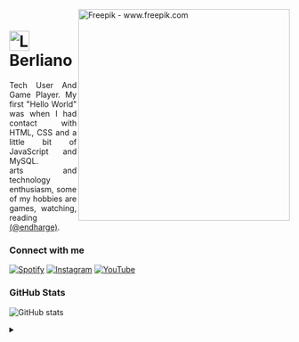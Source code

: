 <img align="right" alt="Freepik - www.freepik.com" height="380" src="https://user-images.githubusercontent.com/97471199/230774187-e482399b-492c-4c17-a831-0314bf90526e.png">

<h1>
    <a href="https://elidianaandrade.github.io/">
     <img align="center" alt="Logo Berlianoel" width="36px" src="https://berliano.vercel.app/images/profile.jpg"></a>
    <span>Berliano</span>
</h1>

<p align="justify">Tech User And  Game Player. My first "Hello World" was when I had contact with HTML, CSS and a little bit of JavaScript and MySQL. 
<br>
 arts and technology enthusiasm, some of my hobbies are games, watching, reading <a href="https://www.instagram.com/endharge/">(@endharge)</a>.</p>
<!--
[![Preview](https://img.shields.io/badge/Portfolio-000?style=for-the-badge&logo=github&logoColor=848482)](https://berliano.vercel.app/)
[![GitHub Page](https://img.shields.io/badge/berlianoel-67136f?style=for-the-badge)](https://elidianaandrade.github.io/)
-->

### Connect with me

[![Spotify](https://img.shields.io/badge/-Spotify-000?style=for-the-badge&logo=spotify&logoColor=848482&color:FFF)](https://spoti.fi/3yMTZAS)
[![Instagram](https://img.shields.io/badge/-Instagram-000?style=for-the-badge&logo=instagram&logoColor=848482&color:FFF)](https://www.instagram.com/endharge/)
[![YouTube](https://img.shields.io/badge/-YouTube-000?style=for-the-badge&logo=youtube&logoColor=848482&color:FFF)](https://www.youtube.com/@endnergy/)

### GitHub Stats

![GitHub stats](https://github-readme-stats-git-masterrstaa-rickstaa.vercel.app/api?username=berlianoel&hide_title=true&show_icons=true&include_all_commits=false&count_private=true&line_height=25&hide=issues&bg_color=000&title_color=848482&text_color=FFF&border_radius=3&border_color=8c92ac&icon_color=848482&theme=gotham)
<!--[![Most Used Languages](https://github-readme-stats-git-masterrstaa-rickstaa.vercel.app/api/top-langs/?username=berlianoel&line_height=10&card_width=290&layout=compact&hide_title=false&count_private=true&langs_count=5&show_icons=true&title_color=848482&hide=html,css,scss&bg_color=000&text_color=8B8B8B&border_radius=3&border_color=8c92ac&count_private=true)](https://github.com/berlianoel/github-readme-stats)-->

<details align="left">
  <summary></summary> 
 
  - Badges by <a href="https://shields.io/">shields.io</a><br>
 
  <div align="right"> by <a href="https://github.com/berlianoel">EA</a>.</div>

</details>
